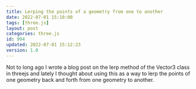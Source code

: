 ```yaml
---
title: Lerping the points of a geometry from one to another
date: 2022-07-01 15:10:00
tags: [three.js]
layout: post
categories: three.js
id: 994
updated: 2022-07-01 15:12:23
version: 1.0
---
```


Not to long ago I wrote a blog post on the lerp method of the Vector3 class in threejs and lately I thought about using this as a way to lerp the points of one geometry back and forth from one geometry to another.

<!-- more -->
